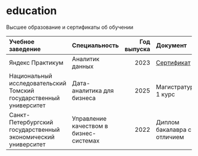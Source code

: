 # education
Высшее образование и сертификаты об обучении

| Учебное заведение | Специальность | Год выпуска | Документ |
|:------------------|:--------------|------------:|:---------|
| Яндекс Практикум                                       | Аналитик данных                              | 2023 | [Сертификат]() |
| Национальный исследовательский Томский государственный университет | Дата-аналитика для бизнеса | 2025 | Магистратура, 1 курс |
| Санкт-Петербургский государственный экономический университет | Управление качеством в бизнес-системах | 2022 | Диплом бакалавра с отличием |

<!--
Пример оформления:

| Учебное заведение | Специальность | Год выпуска | Документ |
|:------------------|:--------------|------------:|:---------|
| Яндекс Практикум                                       | Python-разработчик плюс                      | 2023 | Сертификат
| Shultais education                                     | Работа с файлами в Python 3                  | 2022 | Сертификат
| Shultais education                                     | Функциональное программирование в Python 3   | 2021 | [Сертификат](https://1drv.ms/u/s!ArrIRKZkCU0zxaYqkBmkDNjfUFzbqQ)
| Shultais education                                     | Дата и время в Python 3                      | 2021 | [Сертификат](https://1drv.ms/u/s!ArrIRKZkCU0zxaYoWADx1uq8jvGJow)
| Shultais education                                     | Программирование на Python 3                 | 2021 | [Сертификат](https://shultais.education/certificates/abcf989bb9c0f0da836a6e5402ad5552) |
| Академия Excel                                         | Excel для новичков                           | 2021 | [Сертификат](https://1drv.ms/b/s!ArrIRKZkCU0zxaQYIcpAfjazsenTEQ) |
| Институт биоинформатики                                | Программирование на Python                   | 2020 | [Сертификат](https://1drv.ms/b/s!ArrIRKZkCU0zxaQZQU_h0XGN5QLiJg) 
| Яндекс Практикум                                       | Аналитик данных                              | 2019 | [Сертификат](https://1drv.ms/b/s!ArrIRKZkCU0zxaQWnJ9GbU61s7eR1A) |
| Рязанский государственный радиотехнический университет | Микроэлектроника и твердотельная электроника | 2022 | Диплом |

-->
